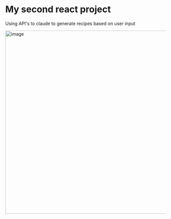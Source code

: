 # My second react project
Using API's to claude to generate recipes based on user input

<img width="575" alt="image" src="https://github.com/user-attachments/assets/7b8dd2bc-4d52-47c2-ac68-f5c13c83c2a3" />
